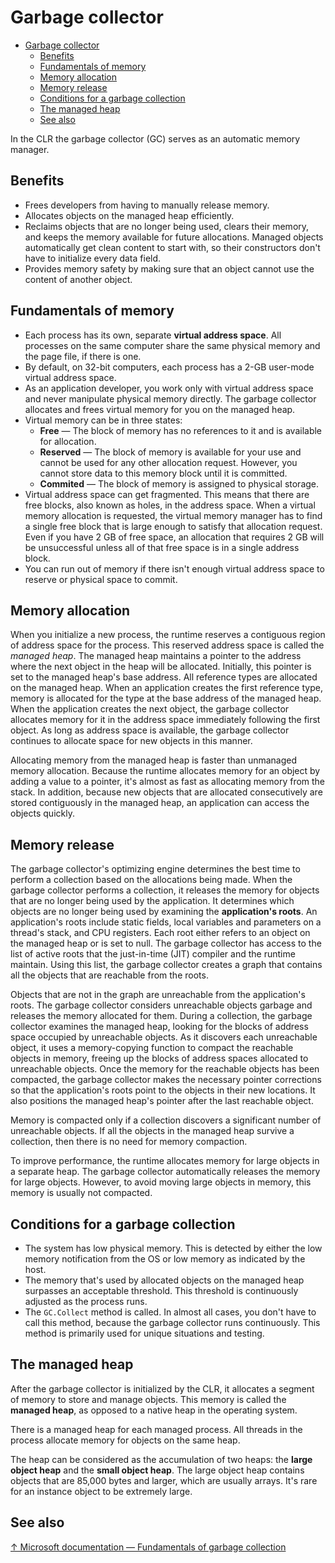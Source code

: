 # Garbage collector

- [Garbage collector](#garbage-collector)
  - [Benefits](#benefits)
  - [Fundamentals of memory](#fundamentals-of-memory)
  - [Memory allocation](#memory-allocation)
  - [Memory release](#memory-release)
  - [Conditions for a garbage collection](#conditions-for-a-garbage-collection)
  - [The managed heap](#the-managed-heap)
  - [See also](#see-also)

In the CLR the garbage collector (GC) serves as an automatic memory manager.

## Benefits

- Frees developers from having to manually release memory.
- Allocates objects on the managed heap efficiently.
- Reclaims objects that are no longer being used, clears their memory, and keeps the memory available for future allocations. Managed objects automatically get clean content to start with, so their constructors don't have to initialize every data field.
- Provides memory safety by making sure that an object cannot use the content of another object.

## Fundamentals of memory

- Each process has its own, separate **virtual address space**. All processes on the same computer share the same physical memory and the page file, if there is one.
- By default, on 32-bit computers, each process has a 2-GB user-mode virtual address space.
- As an application developer, you work only with virtual address space and never manipulate physical memory directly. The garbage collector allocates and frees virtual memory for you on the managed heap.
- Virtual memory can be in three states:  
  - **Free** — The block of memory has no references to it and is available for allocation.
  - **Reserved** — The block of memory is available for your use and cannot be used for any other allocation request. However, you cannot store data to this memory block until it is committed.
  - **Commited** — The block of memory is assigned to physical storage.
- Virtual address space can get fragmented. This means that there are free blocks, also known as holes, in the address space. When a virtual memory allocation is requested, the virtual memory manager has to find a single free block that is large enough to satisfy that allocation request. Even if you have 2 GB of free space, an allocation that requires 2 GB will be unsuccessful unless all of that free space is in a single address block.
- You can run out of memory if there isn't enough virtual address space to reserve or physical space to commit.

## Memory allocation

When you initialize a new process, the runtime reserves a contiguous region of address space for the process. This reserved address space is called the *managed heap*. The managed heap maintains a pointer to the address where the next object in the heap will be allocated. Initially, this pointer is set to the managed heap's base address. All reference types are allocated on the managed heap. When an application creates the first reference type, memory is allocated for the type at the base address of the managed heap. When the application creates the next object, the garbage collector allocates memory for it in the address space immediately following the first object. As long as address space is available, the garbage collector continues to allocate space for new objects in this manner.

Allocating memory from the managed heap is faster than unmanaged memory allocation. Because the runtime allocates memory for an object by adding a value to a pointer, it's almost as fast as allocating memory from the stack. In addition, because new objects that are allocated consecutively are stored contiguously in the managed heap, an application can access the objects quickly.

## Memory release

The garbage collector's optimizing engine determines the best time to perform a collection based on the allocations being made. When the garbage collector performs a collection, it releases the memory for objects that are no longer being used by the application. It determines which objects are no longer being used by examining the **application's roots**. An application's roots include static fields, local variables and parameters on a thread's stack, and CPU registers. Each root either refers to an object on the managed heap or is set to null. The garbage collector has access to the list of active roots that the just-in-time (JIT) compiler and the runtime maintain. Using this list, the garbage collector creates a graph that contains all the objects that are reachable from the roots.

Objects that are not in the graph are unreachable from the application's roots. The garbage collector considers unreachable objects garbage and releases the memory allocated for them. During a collection, the garbage collector examines the managed heap, looking for the blocks of address space occupied by unreachable objects. As it discovers each unreachable object, it uses a memory-copying function to compact the reachable objects in memory, freeing up the blocks of address spaces allocated to unreachable objects. Once the memory for the reachable objects has been compacted, the garbage collector makes the necessary pointer corrections so that the application's roots point to the objects in their new locations. It also positions the managed heap's pointer after the last reachable object.

Memory is compacted only if a collection discovers a significant number of unreachable objects. If all the objects in the managed heap survive a collection, then there is no need for memory compaction.

To improve performance, the runtime allocates memory for large objects in a separate heap. The garbage collector automatically releases the memory for large objects. However, to avoid moving large objects in memory, this memory is usually not compacted.

## Conditions for a garbage collection

- The system has low physical memory. This is detected by either the low memory notification from the OS or low memory as indicated by the host.
- The memory that's used by allocated objects on the managed heap surpasses an acceptable threshold. This threshold is continuously adjusted as the process runs.
- The `GC.Collect` method is called. In almost all cases, you don't have to call this method, because the garbage collector runs continuously. This method is primarily used for unique situations and testing.

## The managed heap

After the garbage collector is initialized by the CLR, it allocates a segment of memory to store and manage objects. This memory is called the **managed heap**, as opposed to a native heap in the operating system.

There is a managed heap for each managed process. All threads in the process allocate memory for objects on the same heap.

The heap can be considered as the accumulation of two heaps: the **large object heap** and the **small object heap**. The large object heap contains objects that are 85,000 bytes and larger, which are usually arrays. It's rare for an instance object to be extremely large.

## See also

[↑ Microsoft documentation — Fundamentals of garbage collection](https://docs.microsoft.com/en-us/dotnet/standard/garbage-collection/fundamentals)
